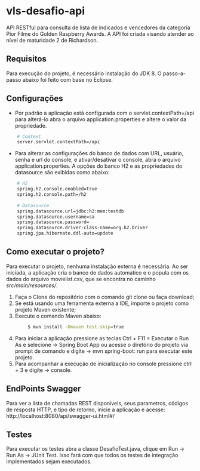# vls-desafio-api
API RESTful para consulta de lista de indicados e vencedores da categoria Pior Filme do Golden Raspberry Awards.
A API foi criada visando atender ao nível de maturidade 2 de Richardson.

## Requisitos
Para execução do projeto, é necessário instalação do JDK 8.
O passo-a-passo abaixo foi feito com base no Eclipse.

## Configurações
- Por padrão a aplicação está configurada com o servlet.contextPath=/api para alterá-lo abra o arquivo application.properties e altere o valor da propriedade.
```sh
    # Context
    server.servlet.contextPath=/api
```
- Para alterar as configurações do banco de dados com URL, usuário, senha e url do console, e ativar/desativar o console, abra o arquivo application.properties. A opções do banco H2 e as propriedades do datasource são exibidas como abaixo:
```sh
    # H2
    spring.h2.console.enabled=true
    spring.h2.console.path=/h2
    
    # Datasource
    spring.datasource.url=jdbc:h2:mem:testdb
    spring.datasource.username=sa
    spring.datasource.password=
    spring.datasource.driver-class-name=org.h2.Driver
    spring.jpa.hibernate.ddl-auto=update
```

## Como executar o projeto?
Para executar o projeto, nenhuma instalação externa é necessária. Ao ser iniciada, a aplicação cria o banco de dados automatico e o popula com os dados do arquivo movielist.csv, que se encontra no caminho *src/main/resources/*.
1. Faça o Clone do repositório com o comando git clone ou faça download;
2. Se está usando uma ferramenta externa a IDE, importe o projeto como projeto Maven existente;
3. Execute o comando Maven abaixo:
```sh
        $ mvn install -Dmaven.test.skip=true
```
4. Para iniciar a aplicação pressione as teclas Ctrl + F11 = Executar o Run As e selecione -> Spring Boot App ou acesse o diretório do projeto via prompt de comando e digite -> mvn spring-boot: run para executar este projeto.
5. Para acompanhar a execução de inicialização no console pressione ctrl + 3 e digite -> console.

## EndPoints Swagger
Para ver a lista de chamadas REST disponíveis, seus parametros, códigos de resposta HTTP, e tipo de retorno, inicie a aplicação e acesse: http://localhost:8080/api/swagger-ui.html#/

## Testes
Para executar os testes abra a classe DesafioTest.java, clique em Run -> Run As -> JUnit Test. Isso fará com que todos os testes de integração implementados sejam executados.
